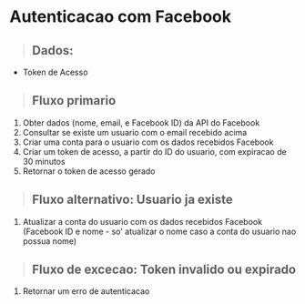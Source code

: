 # Autenticacao com Facebook

> ## Dados:
* Token de Acesso

> ## Fluxo primario
1. Obter dados (nome, email, e Facebook ID) da API do Facebook
2. Consultar se existe um usuario com o email recebido acima
3. Criar uma conta para o usuario com os dados recebidos Facebook
4. Criar um token de acesso, a partir do ID do usuario, com expiracao de 30 minutos
5. Retornar o token de acesso gerado


> ## Fluxo alternativo: Usuario ja existe
1. Atualizar a conta do usuario com os dados recebidos Facebook (Facebook ID e nome - so'
atualizar o nome caso a conta do usuario nao possua nome)

> ## Fluxo de excecao: Token invalido ou expirado
1. Retornar um erro de autenticacao

